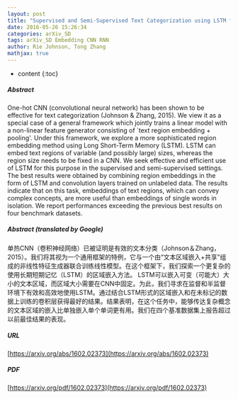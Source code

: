```yaml
---
layout: post
title: "Supervised and Semi-Supervised Text Categorization using LSTM for Region Embeddings"
date: 2016-05-26 15:26:34
categories: arXiv_SD
tags: arXiv_SD Embedding CNN RNN
author: Rie Johnson, Tong Zhang
mathjax: true
---
```


* content
{:toc}

##### Abstract
One-hot CNN (convolutional neural network) has been shown to be effective for text categorization (Johnson & Zhang, 2015). We view it as a special case of a general framework which jointly trains a linear model with a non-linear feature generator consisting of `text region embedding + pooling'. Under this framework, we explore a more sophisticated region embedding method using Long Short-Term Memory (LSTM). LSTM can embed text regions of variable (and possibly large) sizes, whereas the region size needs to be fixed in a CNN. We seek effective and efficient use of LSTM for this purpose in the supervised and semi-supervised settings. The best results were obtained by combining region embeddings in the form of LSTM and convolution layers trained on unlabeled data. The results indicate that on this task, embeddings of text regions, which can convey complex concepts, are more useful than embeddings of single words in isolation. We report performances exceeding the previous best results on four benchmark datasets.

##### Abstract (translated by Google)
单热CNN（卷积神经网络）已被证明是有效的文本分类（Johnson＆Zhang，2015）。我们将其视为一个通用框架的特例，它与一个由“文本区域嵌入+共享”组成的非线性特征生成器联合训练线性模型。在这个框架下，我们探索一个更复杂的使用长期短期记忆（LSTM）的区域嵌入方法。 LSTM可以嵌入可变（可能大）大小的文本区域，而区域大小需要在CNN中固定。为此，我们寻求在监督和半监督环境下有效和高效地使用LSTM。通过结合LSTM形式的区域嵌入和在未标记的数据上训练的卷积层获得最好的结果。结果表明，在这个任务中，能够传达复杂概念的文本区域的嵌入比单独嵌入单个单词更有用。我们在四个基准数据集上报告超过以前最佳结果的表现。

##### URL
[https://arxiv.org/abs/1602.02373](https://arxiv.org/abs/1602.02373)

##### PDF
[https://arxiv.org/pdf/1602.02373](https://arxiv.org/pdf/1602.02373)

